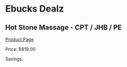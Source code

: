 
# Ebucks Dealz
## Hot Stone Massage - CPT / JHB / PE
[Product Page](https://www.ebucks.com/web/shop/productSelected.do?prodId=241998616&catId=322112237)

Price: R819.00

Savings: 


	